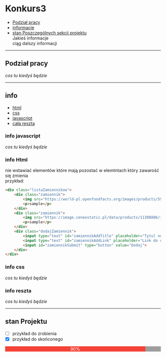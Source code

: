 # Konkurs3
- [Podział pracy](##Podział-pracy)<br>
- [informacje](##info)
- [stan Poszczególnych sekcji projektu](##stan-Projektu)<br>
Jakieś informacje<br>
ciąg dalszy informacji

---
## **Podział pracy**
*cos tu kiedyś będzie*

---
## **info**
- [html](###info-Html)<br>
- [css](###info-css)<br>
- [javascript](###info-javascript)<br>
- [cała reszta](###info-reszta)
### **info javascript**
*cos tu kiedyś będzie*<br>
### **info Html**
nie wstawiać elementów które mają pozostać w elemtntach który zawarość się zmienia<br>
przykład:
```html
<div class="listaZamiennikow">
    <div class="zamiennik">
        <img src="https://world-pl.openfoodfacts.org/images/products/594/900/050/5342/front_ro.4.full.jpg" alt="seawching fow photo">
        <p>sample</p>
    </div>
    <div class="zamiennik">
        <img src="https://image.ceneostatic.pl/data/products/11308886/i-e-wedel-czekolada-mleczna-100g.jpg" alt="seawching fow photo">
        <p>sample</p>
    </div>
    <div class="dodajZamiennik">
        <input type="text" id="zamiennikAddTitle" placeholder="Tytul nowego zamiennika">
        <input type="text" id="zamiennikAddLink" placeholder="Link do obrazku nowego zamiennika">
        <input id="zamiennikSubmit" type="button" value="Dodaj">
    </div>
</div>
```

### **info css**
*cos tu kiedyś będzie*
### **info reszta**
*cos tu kiedyś będzie*

---
## stan Projektu
- [ ] przykład do zrobienia
- [x] przykład do skońconego
<!DOCTYPE html>
<html>
<head>
<style>
.w3-border{border:1px solid #ccc!important}
.w3-center{text-align:center!important}
.w3-red,.w3-hover-red:hover{color:#fff!important;background-color:#f44336!important}
</style>
</head>
<body>
<div style="color:#000;background-color:#9e9e9e">
  <div style="text-align:center;color:#fff;background-color:#f44336;width:90%;">90%</div>
</div><br>
</body>
</html>
